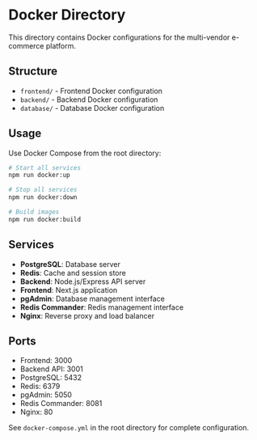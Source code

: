# Docker Directory

This directory contains Docker configurations for the multi-vendor e-commerce platform.

## Structure

- `frontend/` - Frontend Docker configuration
- `backend/` - Backend Docker configuration
- `database/` - Database Docker configuration

## Usage

Use Docker Compose from the root directory:

```bash
# Start all services
npm run docker:up

# Stop all services
npm run docker:down

# Build images
npm run docker:build
```

## Services

- **PostgreSQL**: Database server
- **Redis**: Cache and session store
- **Backend**: Node.js/Express API server
- **Frontend**: Next.js application
- **pgAdmin**: Database management interface
- **Redis Commander**: Redis management interface
- **Nginx**: Reverse proxy and load balancer

## Ports

- Frontend: 3000
- Backend API: 3001
- PostgreSQL: 5432
- Redis: 6379
- pgAdmin: 5050
- Redis Commander: 8081
- Nginx: 80

See `docker-compose.yml` in the root directory for complete configuration.